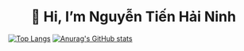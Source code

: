 <!-- - 👋 Hi, I’m @Ninh2k1PTIT
- 👀 I’m interested in ...
- 🌱 I’m currently learning ...
- 💞️ I’m looking to collaborate on ...
- 📫 How to reach me ... -->

<!---
Ninh2k1PTIT/Ninh2k1PTIT is a ✨ special ✨ repository because its `README.md` (this file) appears on your GitHub profile.
You can click the Preview link to take a look at your changes.
--->

<h1 align="center">👋 Hi, I’m Nguyễn Tiến Hải Ninh</h1>

[![Top Langs](https://github-readme-stats.vercel.app/api/top-langs/?username=Ninh2k1PTIT&layout=compact&theme=algolia)](https://github.com/anuraghazra/github-readme-stats)
[![Anurag's GitHub stats](https://github-readme-stats.vercel.app/api?username=Ninh2k1PTIT&count_private=true&show_icons=true&theme=algolia&hide=stars,issues)](https://github.com/anuraghazra/github-readme-stats)


